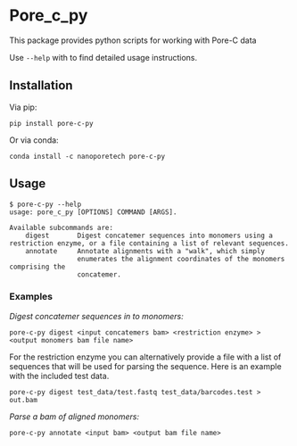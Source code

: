 # Pore_c_py
This package provides python scripts for working with Pore-C data

Use `--help` with to find detailed usage instructions.

## Installation

Via pip:
```
pip install pore-c-py
```
Or via conda:
```
conda install -c nanoporetech pore-c-py
```

## Usage

```
$ pore-c-py --help
usage: pore_c_py [OPTIONS] COMMAND [ARGS].

Available subcommands are:
    digest       Digest concatemer sequences into monomers using a restriction enzyme, or a file containing a list of relevant sequences.      
    annotate     Annotate alignments with a "walk", which simply
                 enumerates the alignment coordinates of the monomers comprising the
                 concatemer.
```

### Examples

*Digest concatemer sequences in to monomers:*
```
pore-c-py digest <input concatemers bam> <restriction enzyme> > <output monomers bam file name>
```
For the restriction enzyme you can alternatively provide a file with a list of sequences that will be used for parsing the sequence. 
Here is an example with the included test data.
```
pore-c-py digest test_data/test.fastq test_data/barcodes.test > out.bam
```


*Parse a bam of aligned monomers:*
```
pore-c-py annotate <input bam> <output bam file name>
```
